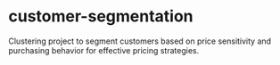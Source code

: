 # customer-segmentation
Clustering project to segment customers based on price sensitivity and purchasing behavior for effective pricing strategies.
